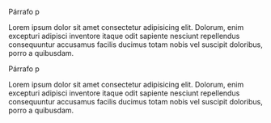 [comment]: <> (Párrafos)



[comment]: <> (Párrafos en Markdown)

Párrafo p

Lorem ipsum dolor sit amet consectetur adipisicing elit. Dolorum, enim excepturi adipisci inventore itaque odit sapiente nesciunt repellendus consequuntur accusamus facilis ducimus totam nobis vel suscipit doloribus, porro a quibusdam.

<!-- Párrafos en HTML -->

<p>Párrafo p</p>
<p>
Lorem ipsum dolor sit amet consectetur adipisicing elit. Dolorum, enim excepturi adipisci inventore itaque odit sapiente nesciunt repellendus consequuntur accusamus facilis ducimus totam nobis vel suscipit doloribus, porro a quibusdam.
</p>